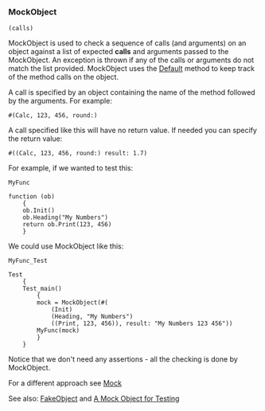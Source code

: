 ### MockObject

``` suneido
(calls)
```

MockObject is used to check a sequence of calls (and arguments) on an object against a list of expected **calls** and arguments passed to the MockObject. An exception is thrown if any of the calls or arguments do not match the list provided. MockObject uses the [Default](<../Classes/Default.md>) method to keep track of the method calls on the object.

A call is specified by an object containing the name of the method followed by the arguments. For example:

``` suneido
#(Calc, 123, 456, round:)
```

A call specified like this will have no return value. If needed you can specify the return value:

``` suneido
#((Calc, 123, 456, round:) result: 1.7)
```

For example, if we wanted to test this:

``` suneido
MyFunc

function (ob)
    {
    ob.Init()
    ob.Heading("My Numbers")
    return ob.Print(123, 456)
    }
```

We could use MockObject like this:

``` suneido
MyFunc_Test

Test
    {
    Test_main()
        {
        mock = MockObject(#(
            (Init)
            (Heading, "My Numbers")
            ((Print, 123, 456)), result: "My Numbers 123 456"))
        MyFunc(mock)
        }
    }
```

Notice that we don't need any assertions - all the checking is done by MockObject.

For a different approach see [Mock](<Mock.md>)

See also: [FakeObject](<FakeObject.md>) and
[A Mock Object for Testing](<../../Cookbook/A Mock Object for Testing.md>)